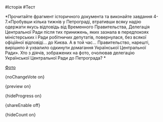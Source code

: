 #Історія #Тест

*Прочитайте фрагмент історичного документа та виконайте завдання 4-7.«Пробувши кілька тижнів у Петрограді, втративши всяку надію одержати якусь відповідь від Временного Правительства, Делегація Центральної Ради після тих принижень, яких зазнала в передпокоях міністерських і Ради робітничих депутатів, повернулася, без всякої офіційної відповіді… до Києва. А в той час… Правительство, нарешті, вирішило й ухвалило одкинути домагання Української Центральної Ради». Хто з діячів, зображених на фото, очолював делегацію Української Центральної Ради до Петрограда? *

[Фото](https://zno.osvita.ua//doc/images/znotest/93/9371/5.jpg)

{noChangeVote on}

{preview on}

{hideProgress on}

{shareEnable off}

{hideCount on}

